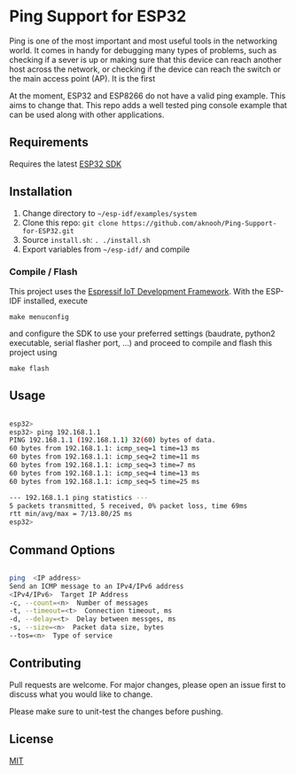 # Ping Support for ESP32

Ping is one of the most important and most useful tools in the networking world.
It comes in handy for debugging many types of problems, such as checking if a
sever is up or making sure that this device can reach another host across the
network, or checking if the device can reach the switch or the main access point
(AP). It is the first

At the moment, ESP32 and ESP8266 do not have a valid ping example. This aims to
change that. This repo adds a well tested ping console example that can be used
along with other applications.

## Requirements
Requires the latest
[ESP32 SDK](https://github.com/espressif/esp-idf)
## Installation

1) Change directory to `~/esp-idf/examples/system`
2) Clone this repo: `git clone
https://github.com/aknooh/Ping-Support-for-ESP32.git`
3) Source `install.sh`: `. ./install.sh`
4) Export variables from `~/esp-idf/` and compile


### Compile / Flash
This project uses the [Espressif IoT Development
Framework](https://github.com/espressif/esp-idf). With the ESP-IDF installed,
execute
```
make menuconfig
```
and configure the SDK to use your preferred settings (baudrate, python2
		executable, serial flasher port, …) and proceed to compile and flash
this project using
```
make flash
```


## Usage

```bash

esp32>
esp32> ping 192.168.1.1
PING 192.168.1.1 (192.168.1.1) 32(60) bytes of data.
60 bytes from 192.168.1.1: icmp_seq=1 time=13 ms
60 bytes from 192.168.1.1: icmp_seq=2 time=11 ms
60 bytes from 192.168.1.1: icmp_seq=3 time=7 ms
60 bytes from 192.168.1.1: icmp_seq=4 time=13 ms
60 bytes from 192.168.1.1: icmp_seq=5 time=25 ms

--- 192.168.1.1 ping statistics ---
5 packets transmitted, 5 received, 0% packet loss, time 69ms
rtt min/avg/max = 7/13.80/25 ms
esp32>

```
## Command Options

```bash

ping  <IP address>
Send an ICMP message to an IPv4/IPv6 address
<IPv4/IPv6>  Target IP Address
-c, --count=<n>  Number of messages
-t, --timeout=<t>  Connection timeout, ms
-d, --delay=<t>  Delay between messges, ms
-s, --size=<n>  Packet data size, bytes
--tos=<n>  Type of service

```

## Contributing
Pull requests are welcome. For major changes, please open
an issue first to discuss what you would like to change.

Please make sure to unit-test the changes before pushing.

## License
[MIT](https://choosealicense.com/licenses/mit/)
